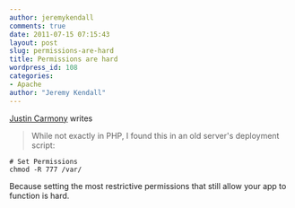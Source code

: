 ```yaml
---
author: jeremykendall
comments: true
date: 2011-07-15 07:15:43
layout: post
slug: permissions-are-hard
title: Permissions are hard
wordpress_id: 108
categories:
- Apache
author: "Jeremy Kendall"
---
```


[Justin Carmony](http://www.justincarmony.com/blog/) writes

> While not exactly in PHP, I found this in an old server's deployment script:
```
# Set Permissions
chmod -R 777 /var/
```

Because setting the most restrictive permissions that still allow your app to function is hard.
